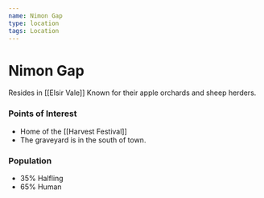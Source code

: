 ```yaml
---
name: Nimon Gap
type: location
tags: Location
---
```


# Nimon Gap 
Resides in [[Elsir Vale]]
Known for their apple orchards and sheep herders.

### Points of Interest
- Home of the [[Harvest Festival]]
- The graveyard is in the south of town.

### Population
- 35% Halfling
- 65% Human
